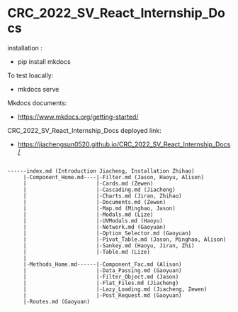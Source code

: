 # CRC_2022_SV_React_Internship_Docs
installation : 
 - pip install mkdocs 

To test loacally:
 - mkdocs serve
 
Mkdocs documents: 
 - https://www.mkdocs.org/getting-started/

CRC_2022_SV_React_Internship_Docs deployed link: 
 - https://jiachengsun0520.github.io/CRC_2022_SV_React_Internship_Docs/


```

------index.md (Introduction Jiacheng, Installation Zhihao)
     |-Component_Home.md----|-Filter.md (Jason, Haoyu, Alison)
     |                      |-Cards.md (Zewen)
     |                      |-Cascading.md (Jiacheng)
     |                      |-Charts.md (Jiran, Zhihao)
     |                      |-Documents.md (Zewen)
     |                      |-Map.md (Minghao, Jason)
     |                      |-Modals.md (Lize)
     |                      |-UVModals.md (Haoyu)
     |                      |-Network.md (Gaoyuan)
     |                      |-Option_Selector.md (Gaoyuan)
     |                      |-Pivot_Table.md (Jason, Minghao, Alison)
     |                      |-Sankey.md (Haoyu, Jiran, Zhi)
     |                      |-Table.md (Lize)
     |
     |-Methods_Home.md------|-Component_Fac.md (Alison)
     |                      |-Data_Passing.md (Gaoyuan)
     |                      |-Filter_Object.md (Jason)
     |                      |-Flat_Files.md (Jiacheng)
     |                      |-Lazy_Loading.md (Jiacheng, Zewen)
     |                      |-Post_Request.md (Gaoyuan)
     |-Routes.md (Gaoyuan)
```
